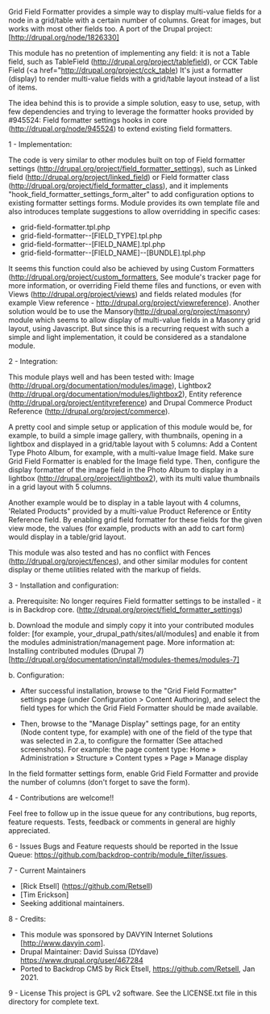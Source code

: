 Grid Field Formatter provides a simple way to display multi-value fields for 
a node in a grid/table with a certain number of columns. Great for images, 
but works with most other fields too. A port of the Drupal project:
[http://drupal.org/node/1826330]

This module has no pretention of implementing any field: it is not a Table
field, such as TableField (http://drupal.org/project/tablefield), or CCK Table
Field (<a href="http://drupal.org/project/cck_table)
It's just a formatter (display) to render multi-value fields with a grid/table
layout instead of a list of items.

The idea behind this is to provide a simple solution, easy to use, setup, with
few dependencies and trying to leverage the formatter hooks provided by
#945524: Field formatter settings hooks in core (http://drupal.org/node/945524)
to extend existing field formatters.


1 - Implementation:

The code is very similar to other modules built on top of Field formatter
settings (http://drupal.org/project/field_formatter_settings), such as Linked
field (http://drupal.org/project/linked_field) or Field formatter class
(http://drupal.org/project/field_formatter_class), and it implements
"hook_field_formatter_settings_form_alter" to add configuration options to
existing formatter settings forms. Module provides its own template file and
also introduces template suggestions to allow overridding in specific cases:
- grid-field-formatter.tpl.php
- grid-field-formatter--[FIELD_TYPE].tpl.php
- grid-field-formatter--[FIELD_NAME].tpl.php
- grid-field-formatter--[FIELD_NAME]--[BUNDLE].tpl.php

It seems this function could also be achieved by using Custom Formatters
(http://drupal.org/project/custom_formatters, See module's tracker page for
more information, or overriding Field theme files and functions, or even with
Views (http://drupal.org/project/views) and fields related modules (for example
View reference - http://drupal.org/project/viewreference).
Another solution would be to use the Mansory(http://drupal.org/project/masonry)
module which seems to allow display of multi-value fields in a Masonry grid
layout, using Javascript.
But since this is a recurring request with such a simple and light
implementation, it could be considered as a standalone module.


2 - Integration:

This module plays well and has been tested with:
Image (http://drupal.org/documentation/modules/image), Lightbox2
(http://drupal.org/documentation/modules/lightbox2), Entity reference
(http://drupal.org/project/entityreference) and Drupal Commerce Product
Reference (http://drupal.org/project/commerce).

A pretty cool and simple setup or application of this module would be, for
example, to build a simple image gallery, with thumbnails, opening in a
lightbox and displayed in a grid/table layout with 5 columns:
Add a Content Type Photo Album, for example, with a multi-value Image field.
Make sure Grid Field Formatter is enabled for the Image field type. Then,
configure the display formatter of the image field in the Photo Album to
display in a lightbox (http://drupal.org/project/lightbox2), with its multi
value thumbnails in a grid layout with 5 columns.

Another example would be to display in a table layout with 4 columns, 'Related
Products" provided by a multi-value Product Reference or Entity Reference
field. By enabling grid field formatter for these fields for the given view
mode, the values (for example, products with an add to cart form) would display
in a table/grid layout.

This module was also tested and has no conflict with Fences
(http://drupal.org/project/fences), and other similar modules for content
display or theme utilities related with the markup of fields.


3 - Installation and configuration:

a. Prerequisite: 
No longer requires Field formatter settings to be installed - it is in Backdrop core.
(http://drupal.org/project/field_formatter_settings)

b. Download the module and simply copy it into your contributed modules folder:
[for example, your_drupal_path/sites/all/modules] and enable it from the
modules administration/management page.
More information at: Installing contributed modules (Drupal 7)
[http://drupal.org/documentation/install/modules-themes/modules-7]

b. Configuration:
- After successful installation, browse to the "Grid Field Formatter" settings
page (under Configuration > Content Authoring), and select the field types for which the
Grid Field Formatter should be made available.

- Then, browse to the "Manage Display" settings page, for an entity (Node
content type, for example) with one of the field of the type that was selected
in 2.a, to configure the formatter (See attached screenshots).
For example: the page content type:
Home » Administration » Structure » Content types » Page » Manage display

In the field formatter settings form, enable Grid Field Formatter and provide
the number of columns (don't forget to save the form).

4 - Contributions are welcome!!

Feel free to follow up in the issue queue for any contributions, bug reports,
feature requests.
Tests, feedback or comments in general are highly appreciated.

6 - Issues
Bugs and Feature requests should be reported in the Issue Queue: https://github.com/backdrop-contrib/module_filter/issues.

7 - Current Maintainers
- [Rick Etsell] (https://github.com/Retsell) 
- [Tim Erickson]
- Seeking additional maintainers.

8 - Credits:
- This module was sponsored by DAVYIN Internet Solutions [http://www.davyin.com].
- Drupal Maintainer: David Suissa (DYdave) https://www.drupal.org/user/467284
- Ported to Backdrop CMS by Rick Etsell, https://github.com/Retsell, Jan 2021.

9 - License
This project is GPL v2 software. See the LICENSE.txt file in this directory for complete text.

